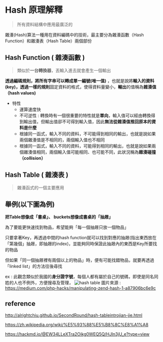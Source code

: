 # Hash 原理解釋
>所有資料結構中應用最廣泛的

雜湊(Hash)算法一種用在資料編碼中的技術，最主要分為雜湊函數（Hash Function）和雜湊表（Hash Table）兩個部份

## Hash Function ( 雜湊函數 )
> 類似於**一台轉換器**，丟輸入進去就會產生一個輸出

**透過編碼規則，將所有字串可以轉成單一編號(唯一值)** ，也就是說將**輸入的資料(key)，透過一樣的規則**固定資料的格式，使得資料量變小，**輸出**的值稱為**雜湊值（hash values)**

* 特性
  * 運算速度快
  * 不可逆性 : 轉換時有一個很重要的特性就是**單向**，輸入值可以經由轉換得到輸出值，但輸出值卻不可得到輸入值，因此**無法從雜湊值推回原本的資料是什麼** 
  * 根據同一函式，輸入不同的資料，不可能得到相同的輸出，也就是說如果兩個雜湊值是不相同的，兩個輸入值也不相同
  * 根據同一函式，輸入不同的資料，可能得到相同的輸出，也就是說如果兩個雜湊值相同，兩個輸入值可能相同、也可能不同，此狀況稱為**雜湊碰撞（collision）** 
  
## Hash Table ( 雜湊表 )
>雜湊函式的一個主要應用

## 舉例(以下圖為例)
**把Table想像成「書桌」、  buckets想像成書桌的「抽屜」**

為了要能更快速找到物品，希望能夠「每一個抽屜只放一個物品」

只要拿著Key，再透過中間的hash function就可以找到對應的抽屜(指出東西放在「第幾個」抽屜，即抽屜的index)，並能夠同時保證此抽屜內的東西是Key所要找的物品

但如果「同一個抽屜裡有兩個以上的物品」時，便有可能找錯物品，就要再透過「linked list」的方法往後尋找

ex : 此觀念類似於我國的**身分證字號**，每個人都有屬於自己的號碼，即使是同名同姓的人也不例外，方便搜尋及管理，
![hash table](https://miro.medium.com/max/2000/1*78wQr8-2tEPKWa0iobs8QQ.png)
圖片來源 :　https://medium.com/php-hacks/manipulating-zend-hash-1-a87906bc6e9c
## reference
http://alrightchiu.github.io/SecondRound/hash-tableintrojian-jie.html

https://zh.wikipedia.org/wiki/%E5%93%88%E5%B8%8C%E8%A1%A8

https://hackmd.io/@EW34LLeXTra2Oikg0WEQ5Q/HJln3jU_e?type=view

